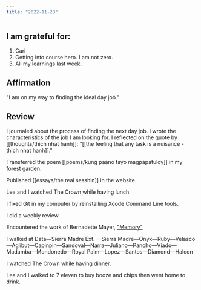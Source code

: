 ```yaml
---
title: "2022-11-28"
---
```

## I am grateful for:
1. Cari
2. Getting into course hero. I am not zero.
3. All my learnings last week.

## Affirmation

"I am on my way to finding the ideal day job."

## Review

I journaled about the process of finding the next day job. I wrote the characteristics of the job I am looking for. I reflected on the quote by [[thoughts/thich nhat hanh]]: "[[the feeling that any task is a nuisance - thich nhat hanh]]."

Transferred the poem [[poems/kung paano tayo magpapatuloy]] in my forest garden.

Published [[essays/the real sesshin]] in the website.

Lea and I watched The Crown while having lunch.

I fixed Git in my computer by reinstalling Xcode Command Line tools.

I did a weekly review.

Encountered the work of Bernadette Mayer, ["Memory"](https://www.bernadettemayer.com/memory-1?utm_source=substack&utm_medium=email)

I walked at Data—Sierra Madre Ext. —Sierra Madre—Onyx—Ruby—Velasco—Aglibut—Capinpin—Sandoval—Narra—Juliano—Pancho—Viado—Madamba—Mondonedo—Royal Palm—Lopez—Santos—Diamond—Halcon

I watched The Crown while having dinner.

Lea and I walked to 7 eleven to buy booze and chips then went home to drink.